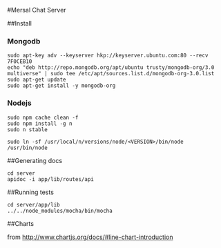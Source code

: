 #Mersal Chat Server

##Install

### Mongodb

    sudo apt-key adv --keyserver hkp://keyserver.ubuntu.com:80 --recv 7F0CEB10
    echo "deb http://repo.mongodb.org/apt/ubuntu trusty/mongodb-org/3.0 multiverse" | sudo tee /etc/apt/sources.list.d/mongodb-org-3.0.list
    sudo apt-get update
    sudo apt-get install -y mongodb-org

### Nodejs

    sudo npm cache clean -f
    sudo npm install -g n
    sudo n stable

    sudo ln -sf /usr/local/n/versions/node/<VERSION>/bin/node /usr/bin/node

##Generating docs

    cd server
    apidoc -i app/lib/routes/api
    
##Running tests
    
    cd server/app/lib
    ../../node_modules/mocha/bin/mocha
    
##Charts
  
  from http://www.chartjs.org/docs/#line-chart-introduction